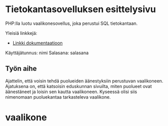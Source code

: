 # Tietokantasovelluksen esittelysivu

PHP:lla luotu vaalikonesovellus, joka perustui SQL tietokantaan.


Yleisiä linkkejä:


* [Linkki dokumentaatioon](https://github.com/pidrmasiin/Tsoha-Bootstrap/blob/master/doc/dokumentaatio.pdf)



Käyttäjätunnus: nimi
Salasana: salasana



## Työn aihe

Ajattelin, että voisin tehdä puolueiden äänestyksiin perustuvan vaalikoneen. Ajatuksena on, että katsoisin eduskunnan sivuilta, miten puolueet ovat äänestäneet ja loisin sen kautta vaalikoneen. Kyseessä olisi siis nimenomaan puoluekantaa tarkasteleva vaalikone. 
# vaalikone
